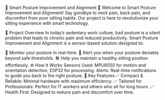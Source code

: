 🌟 Smart Posture Improvement and Alignment
👋 Welcome to Smart Posture Improvement and Alignment!
Say goodbye to neck pain, back pain, and discomfort from poor sitting habits. Our project is here to revolutionize your sitting experience with smart technology.

🎯 Project Overview
In today’s sedentary work culture, bad posture is a silent problem that leads to chronic pain and reduced productivity. Smart Posture Improvement and Alignment is a sensor-based solution designed to:

📐 Monitor your posture in real-time.
🚨 Alert you when your posture deviates beyond safe thresholds.
🛠 Help you maintain a healthy sitting position effortlessly.
⚙️ How It Works
Sensors Used: MPU6050 for motion and orientation detection, ESP32 for processing.
Alerts: Real-time notifications to guide you back to the right posture.
🚀 Key Features
✅ Compact & Reliable: Minimal hardware with maximum efficiency.
✅ Tailored for Professionals: Perfect for IT workers and others who sit for long hours.
✅ Health First: Designed to reduce pain and discomfort over time.

